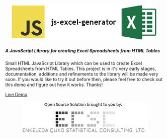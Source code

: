 <p align="center">
 <img width="467px" height="115" alt="js-excel-generator" src="/images/logo.png"/> 
</p>
 
##### A JavaScript Library for creating Excel Spreadsheets from HTML Tables

Small HTML JavaScript Library which can be used to create Excel Spreadsheets 
from HTML Tables.  This project is in it's very early stages, documentation, 
additions and refinements to the library will be made very soon.  If you would 
like to try it out before then, please feel free to check out this demo and 
figure out how it works.  Thanks!

[Live Demo](https://rawgit.com/ecscstatsconsulting/js-excel-generator/master/demo.htm)

<p align="center">
 <img width="401px" height="106" alt="ecsc" src="/images/ecsc_open_source.png"/> 
</p>
